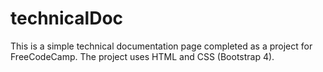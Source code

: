 # technicalDoc

This is a simple technical documentation page completed as a project for FreeCodeCamp. The project  uses HTML and CSS (Bootstrap 4).
